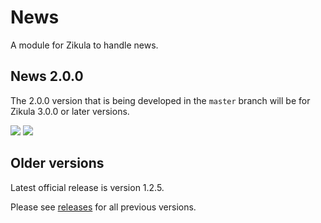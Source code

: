 # News
A module for Zikula to handle news.

## News 2.0.0

The 2.0.0 version that is being developed in the `master` branch will be for Zikula 3.0.0 or later versions.

[![](https://github.com/zikula-modules/News/workflows/Generate%20module/badge.svg)](https://github.com/zikula-modules/News/actions?query=workflow%3A"Generate+module")
[![](https://github.com/zikula-modules/News/workflows/Test%20module/badge.svg)](https://github.com/zikula-modules/News/actions?query=workflow%3A"Test+module")

## Older versions

Latest official release is version 1.2.5.

Please see [releases](https://github.com/zikula-modules/News/releases) for all previous versions.

